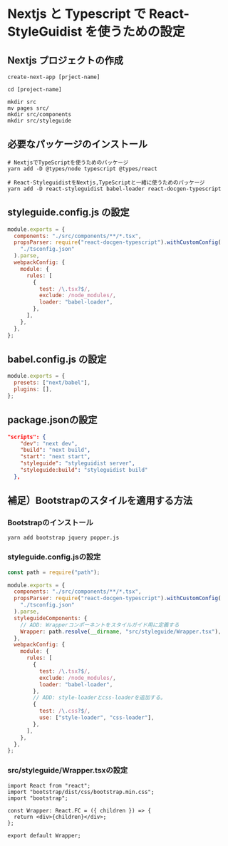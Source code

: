 # Nextjs と Typescript で React-StyleGuidist を使うための設定


## Nextjs プロジェクトの作成

```
create-next-app [prject-name]
```

```
cd [project-name]

mkdir src
mv pages src/
mkdir src/components
mkdir src/styleguide
```

## 必要なパッケージのインストール

```
# NextjsでTypeScriptを使うためのパッケージ
yarn add -D @types/node typescript @types/react

# React-StyleguidistをNextjs,TypeScriptと一緒に使うためのパッケージ
yarn add -D react-styleguidist babel-loader react-docgen-typescript
```



## styleguide.config.js の設定

```js
module.exports = {
  components: "./src/components/**/*.tsx",
  propsParser: require("react-docgen-typescript").withCustomConfig(
    "./tsconfig.json"
  ).parse,
  webpackConfig: {
    module: {
      rules: [
        {
          test: /\.tsx?$/,
          exclude: /node_modules/,
          loader: "babel-loader",
        },
      ],
    },
  },
};
```

## babel.config.js の設定

```js
module.exports = {
  presets: ["next/babel"],
  plugins: [],
};
```

## package.jsonの設定

```json
"scripts": {
    "dev": "next dev",
    "build": "next build",
    "start": "next start",
    "styleguide": "styleguidist server",
    "styleguide:build": "styleguidist build"
  },
```


## 補足）Bootstrapのスタイルを適用する方法

### Bootstrapのインストール

```
yarn add bootstrap jquery popper.js
```

### styleguide.config.jsの設定

```js
const path = require("path");

module.exports = {
  components: "./src/components/**/*.tsx",
  propsParser: require("react-docgen-typescript").withCustomConfig(
    "./tsconfig.json"
  ).parse,
  styleguideComponents: {
    // ADD: Wrapperコンポーネントをスタイルガイド用に定義する
    Wrapper: path.resolve(__dirname, "src/styleguide/Wrapper.tsx"),
  },
  webpackConfig: {
    module: {
      rules: [
        {
          test: /\.tsx?$/,
          exclude: /node_modules/,
          loader: "babel-loader",
        },
        // ADD: style-loaderとcss-loaderを追加する。
        {
          test: /\.css?$/,
          use: ["style-loader", "css-loader"],
        },
      ],
    },
  },
};
```

### src/styleguide/Wrapper.tsxの設定


```tsx
import React from "react";
import "bootstrap/dist/css/bootstrap.min.css";
import "bootstrap";

const Wrapper: React.FC = ({ children }) => {
  return <div>{children}</div>;
};

export default Wrapper;
```
